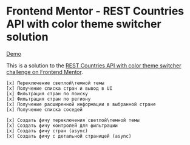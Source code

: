 # Frontend Mentor - REST Countries API with color theme switcher solution

[Demo](https://leonov-va.github.io/react-countries/)

This is a solution to the [REST Countries API with color theme switcher challenge on Frontend Mentor](https://www.frontendmentor.io/challenges/rest-countries-api-with-color-theme-switcher-5cacc469fec04111f7b848ca).

```TODO (alt store)
[x] Переключение светлой\темной темы
[x] Получение списка стран и вывод в UI
[x] Фильтрация стран по поиску
[x] Фильтрация стран по региону
[x] Получение расширенной информации в выбранной стране
[x] Получение списка соседей
```

```TODO (refactor store)
[x] Создать фичу переключения светлой\темной темы
[x] Создать фичу контролей для фильтрации
[x] Создать фичу стран (async)
[x] Создать фичу с детальной страницей (async)

```

<!-- "homepage": "https://leonov-va.github.io/react-countries", -->